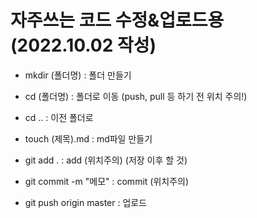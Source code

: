 # 자주쓰는 코드 수정&업로드용 (2022.10.02 작성)

- mkdir (폴더명) : 폴더 만들기
- cd (폴더명) : 폴더로 이동 (push, pull 등 하기 전 위치 주의!)
- cd .. : 이전 폴더로
- touch (제목).md : md파일 만들기

- git add . : add (위치주의) (저장 이후 할 것)
- git commit -m "메모" : commit (위치주의)
  

- git push origin master : 업로드